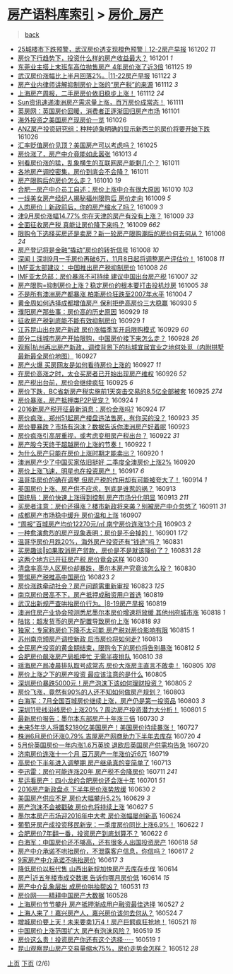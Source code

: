 [房产语料库索引](../../README.md)  > [房价_房产](房价_房产.md)
====
> [back](../README.md)

- [25城楼市下跌预警，武汉房价透支现橙色预警｜12-2房产早报](http://jkwz.applinzi.com/ittc/6906952028906849284.html#25%E5%9F%8E%E6%A5%BC%E5%B8%82%E4%B8%8B%E8%B7%8C%E9%A2%84%E8%AD%A6%EF%BC%8C%E6%AD%A6%E6%B1%89%E6%88%BF%E4%BB%B7%E9%80%8F%E6%94%AF%E7%8E%B0%E6%A9%99%E8%89%B2%E9%A2%84%E8%AD%A6%EF%BD%9C12-2%E6%88%BF%E4%BA%A7%E6%97%A9%E6%8A%A5) 161202 *11* 
- [房价下行趋势下，投资什么样的房产收益最大？](http://jkwz.applinzi.com/ittc/6906555150461584388.html#%E6%88%BF%E4%BB%B7%E4%B8%8B%E8%A1%8C%E8%B6%8B%E5%8A%BF%E4%B8%8B%EF%BC%8C%E6%8A%95%E8%B5%84%E4%BB%80%E4%B9%88%E6%A0%B7%E7%9A%84%E6%88%BF%E4%BA%A7%E6%94%B6%E7%9B%8A%E6%9C%80%E5%A4%A7%EF%BC%9F) 161201 *1* 
- [东莞业主搭上末班车高位抛售房产 4年房价涨了近3倍](http://jkwz.applinzi.com/ittc/6904449275722728452.html#%E4%B8%9C%E8%8E%9E%E4%B8%9A%E4%B8%BB%E6%90%AD%E4%B8%8A%E6%9C%AB%E7%8F%AD%E8%BD%A6%E9%AB%98%E4%BD%8D%E6%8A%9B%E5%94%AE%E6%88%BF%E4%BA%A7+4%E5%B9%B4%E6%88%BF%E4%BB%B7%E6%B6%A8%E4%BA%86%E8%BF%913%E5%80%8D) 161125 *19* 
- [武汉房价涨幅比上半月回落2%。|11-22房产早报](http://jkwz.applinzi.com/ittc/6903238427788444676.html#%E6%AD%A6%E6%B1%89%E6%88%BF%E4%BB%B7%E6%B6%A8%E5%B9%85%E6%AF%94%E4%B8%8A%E5%8D%8A%E6%9C%88%E5%9B%9E%E8%90%BD2%25%E3%80%82%7C11-22%E6%88%BF%E4%BA%A7%E6%97%A9%E6%8A%A5) 161122 *3* 
- [房产业内律师讲解抑制房价上涨的“房产税”的来源](http://jkwz.applinzi.com/ittc/6899697751486366724.html#%E6%88%BF%E4%BA%A7%E4%B8%9A%E5%86%85%E5%BE%8B%E5%B8%88%E8%AE%B2%E8%A7%A3%E6%8A%91%E5%88%B6%E6%88%BF%E4%BB%B7%E4%B8%8A%E6%B6%A8%E7%9A%84%E2%80%9C%E6%88%BF%E4%BA%A7%E7%A8%8E%E2%80%9D%E7%9A%84%E6%9D%A5%E6%BA%90) 161112 *3* 
- [上海房产周报，二手房房价依旧稳步上涨！](http://jkwz.applinzi.com/ittc/6899671252364428293.html#%E4%B8%8A%E6%B5%B7%E6%88%BF%E4%BA%A7%E5%91%A8%E6%8A%A5%EF%BC%8C%E4%BA%8C%E6%89%8B%E6%88%BF%E6%88%BF%E4%BB%B7%E4%BE%9D%E6%97%A7%E7%A8%B3%E6%AD%A5%E4%B8%8A%E6%B6%A8%EF%BC%81) 161112 *24* 
- [Sun资讯速递澳洲房产需求量上涨，百万房价成常态！](http://jkwz.applinzi.com/ittc/6899302095257076741.html#Sun%E8%B5%84%E8%AE%AF%E9%80%9F%E9%80%92%E6%BE%B3%E6%B4%B2%E6%88%BF%E4%BA%A7%E9%9C%80%E6%B1%82%E9%87%8F%E4%B8%8A%E6%B6%A8%EF%BC%8C%E7%99%BE%E4%B8%87%E6%88%BF%E4%BB%B7%E6%88%90%E5%B8%B8%E6%80%81%EF%BC%81) 161111  
- [英房网：英国房价回暖，消费者正逐渐回归房产市场](http://jkwz.applinzi.com/ittc/6895467285669479429.html#%E8%8B%B1%E6%88%BF%E7%BD%91%EF%BC%9A%E8%8B%B1%E5%9B%BD%E6%88%BF%E4%BB%B7%E5%9B%9E%E6%9A%96%EF%BC%8C%E6%B6%88%E8%B4%B9%E8%80%85%E6%AD%A3%E9%80%90%E6%B8%90%E5%9B%9E%E5%BD%92%E6%88%BF%E4%BA%A7%E5%B8%82%E5%9C%BA) 161101  
- [海外投资之美国房产现房价一览](http://jkwz.applinzi.com/ittc/6893318346195338245.html#%E6%B5%B7%E5%A4%96%E6%8A%95%E8%B5%84%E4%B9%8B%E7%BE%8E%E5%9B%BD%E6%88%BF%E4%BA%A7%E7%8E%B0%E6%88%BF%E4%BB%B7%E4%B8%80%E8%A7%88) 161026  
- [ANZ房产投资研究组：种种迹象明确的显示新西兰的房价将要开始下跌](http://jkwz.applinzi.com/ittc/6893276276273447941.html#ANZ%E6%88%BF%E4%BA%A7%E6%8A%95%E8%B5%84%E7%A0%94%E7%A9%B6%E7%BB%84%EF%BC%9A%E7%A7%8D%E7%A7%8D%E8%BF%B9%E8%B1%A1%E6%98%8E%E7%A1%AE%E7%9A%84%E6%98%BE%E7%A4%BA%E6%96%B0%E8%A5%BF%E5%85%B0%E7%9A%84%E6%88%BF%E4%BB%B7%E5%B0%86%E8%A6%81%E5%BC%80%E5%A7%8B%E4%B8%8B%E8%B7%8C) 161026  
- [汇率贬值房价见顶？美国房产可以考虑吗？](http://jkwz.applinzi.com/ittc/6892970395451261956.html#%E6%B1%87%E7%8E%87%E8%B4%AC%E5%80%BC%E6%88%BF%E4%BB%B7%E8%A7%81%E9%A1%B6%EF%BC%9F%E7%BE%8E%E5%9B%BD%E6%88%BF%E4%BA%A7%E5%8F%AF%E4%BB%A5%E8%80%83%E8%99%91%E5%90%97%EF%BC%9F) 161025  
- [房价涨了，房产中介竟能如此嚣张](http://jkwz.applinzi.com/ittc/6888549528705172484.html#%E6%88%BF%E4%BB%B7%E6%B6%A8%E4%BA%86%EF%BC%8C%E6%88%BF%E4%BA%A7%E4%B8%AD%E4%BB%8B%E7%AB%9F%E8%83%BD%E5%A6%82%E6%AD%A4%E5%9A%A3%E5%BC%A0) 161013 *4* 
- [别看房价涨的猛，乱象横生的互联网房产能剩几个？](http://jkwz.applinzi.com/ittc/6887755226269893637.html#%E5%88%AB%E7%9C%8B%E6%88%BF%E4%BB%B7%E6%B6%A8%E7%9A%84%E7%8C%9B%EF%BC%8C%E4%B9%B1%E8%B1%A1%E6%A8%AA%E7%94%9F%E7%9A%84%E4%BA%92%E8%81%94%E7%BD%91%E6%88%BF%E4%BA%A7%E8%83%BD%E5%89%A9%E5%87%A0%E4%B8%AA%EF%BC%9F) 161011  
- [各地房产调控密集，房价到底会不会降？](http://jkwz.applinzi.com/ittc/6887729083361788933.html#%E5%90%84%E5%9C%B0%E6%88%BF%E4%BA%A7%E8%B0%83%E6%8E%A7%E5%AF%86%E9%9B%86%EF%BC%8C%E6%88%BF%E4%BB%B7%E5%88%B0%E5%BA%95%E4%BC%9A%E4%B8%8D%E4%BC%9A%E9%99%8D%EF%BC%9F) 161011  
- [房产限购后的房价怎么走？](http://jkwz.applinzi.com/ittc/6887322892504663044.html#%E6%88%BF%E4%BA%A7%E9%99%90%E8%B4%AD%E5%90%8E%E7%9A%84%E6%88%BF%E4%BB%B7%E6%80%8E%E4%B9%88%E8%B5%B0%EF%BC%9F) 161010 *19* 
- [合肥一房产中介员工自述：房价上涨中介有很大原因](http://jkwz.applinzi.com/ittc/6887306358973531141.html#%E5%90%88%E8%82%A5%E4%B8%80%E6%88%BF%E4%BA%A7%E4%B8%AD%E4%BB%8B%E5%91%98%E5%B7%A5%E8%87%AA%E8%BF%B0%EF%BC%9A%E6%88%BF%E4%BB%B7%E4%B8%8A%E6%B6%A8%E4%B8%AD%E4%BB%8B%E6%9C%89%E5%BE%88%E5%A4%A7%E5%8E%9F%E5%9B%A0) 161010 *103* 
- [一线美女房产经纪人揭秘福州限购后 房价走向](http://jkwz.applinzi.com/ittc/6887074574469956612.html#%E4%B8%80%E7%BA%BF%E7%BE%8E%E5%A5%B3%E6%88%BF%E4%BA%A7%E7%BB%8F%E7%BA%AA%E4%BA%BA%E6%8F%AD%E7%A7%98%E7%A6%8F%E5%B7%9E%E9%99%90%E8%B4%AD%E5%90%8E+%E6%88%BF%E4%BB%B7%E8%B5%B0%E5%90%91) 161009 *5* 
- [人肉房价｜新政前后，你的房产缩水了吗？](http://jkwz.applinzi.com/ittc/6887028683939775492.html#%E4%BA%BA%E8%82%89%E6%88%BF%E4%BB%B7%EF%BD%9C%E6%96%B0%E6%94%BF%E5%89%8D%E5%90%8E%EF%BC%8C%E4%BD%A0%E7%9A%84%E6%88%BF%E4%BA%A7%E7%BC%A9%E6%B0%B4%E4%BA%86%E5%90%97%EF%BC%9F) 161009 *3* 
- [津9月房价涨幅14.77% 你在天津的房产有没有上涨？](http://jkwz.applinzi.com/ittc/6887009048095884292.html#%E6%B4%A59%E6%9C%88%E6%88%BF%E4%BB%B7%E6%B6%A8%E5%B9%8514.77%25+%E4%BD%A0%E5%9C%A8%E5%A4%A9%E6%B4%A5%E7%9A%84%E6%88%BF%E4%BA%A7%E6%9C%89%E6%B2%A1%E6%9C%89%E4%B8%8A%E6%B6%A8%EF%BC%9F) 161009 *33* 
- [全面征收房产税 真能让房价降下来吗？](http://jkwz.applinzi.com/ittc/6886951794705433604.html#%E5%85%A8%E9%9D%A2%E5%BE%81%E6%94%B6%E6%88%BF%E4%BA%A7%E7%A8%8E+%E7%9C%9F%E8%83%BD%E8%AE%A9%E6%88%BF%E4%BB%B7%E9%99%8D%E4%B8%8B%E6%9D%A5%E5%90%97%EF%BC%9F) 161009 *662* 
- [限购令下选择买房还是卖房？新一轮房产限购潮后的房价何去何从？](http://jkwz.applinzi.com/ittc/6886632660687913988.html#%E9%99%90%E8%B4%AD%E4%BB%A4%E4%B8%8B%E9%80%89%E6%8B%A9%E4%B9%B0%E6%88%BF%E8%BF%98%E6%98%AF%E5%8D%96%E6%88%BF%EF%BC%9F%E6%96%B0%E4%B8%80%E8%BD%AE%E6%88%BF%E4%BA%A7%E9%99%90%E8%B4%AD%E6%BD%AE%E5%90%8E%E7%9A%84%E6%88%BF%E4%BB%B7%E4%BD%95%E5%8E%BB%E4%BD%95%E4%BB%8E%EF%BC%9F) 161008 *24* 
- [房产登记将是金融“撬动”房价的转折信号](http://jkwz.applinzi.com/ittc/6886614934548382725.html#%E6%88%BF%E4%BA%A7%E7%99%BB%E8%AE%B0%E5%B0%86%E6%98%AF%E9%87%91%E8%9E%8D%E2%80%9C%E6%92%AC%E5%8A%A8%E2%80%9D%E6%88%BF%E4%BB%B7%E7%9A%84%E8%BD%AC%E6%8A%98%E4%BF%A1%E5%8F%B7) 161008 *10* 
- [深闻丨深圳9月一手房价再破6万，11月8日起将调整房产评估价！](http://jkwz.applinzi.com/ittc/6886592095518721028.html#%E6%B7%B1%E9%97%BB%E4%B8%A8%E6%B7%B1%E5%9C%B39%E6%9C%88%E4%B8%80%E6%89%8B%E6%88%BF%E4%BB%B7%E5%86%8D%E7%A0%B46%E4%B8%87%EF%BC%8C11%E6%9C%888%E6%97%A5%E8%B5%B7%E5%B0%86%E8%B0%83%E6%95%B4%E6%88%BF%E4%BA%A7%E8%AF%84%E4%BC%B0%E4%BB%B7%EF%BC%81) 161008 *11* 
- [IMF亚太部建议： 中国推出房产税抑制房价](http://jkwz.applinzi.com/ittc/6886560344482251780.html#IMF%E4%BA%9A%E5%A4%AA%E9%83%A8%E5%BB%BA%E8%AE%AE%EF%BC%9A+%E4%B8%AD%E5%9B%BD%E6%8E%A8%E5%87%BA%E6%88%BF%E4%BA%A7%E7%A8%8E%E6%8A%91%E5%88%B6%E6%88%BF%E4%BB%B7) 161008 *26* 
- [IMF亚太总部：房价暴涨不可持续 建议中国出台房产税](http://jkwz.applinzi.com/ittc/6886184167494124549.html#IMF%E4%BA%9A%E5%A4%AA%E6%80%BB%E9%83%A8%EF%BC%9A%E6%88%BF%E4%BB%B7%E6%9A%B4%E6%B6%A8%E4%B8%8D%E5%8F%AF%E6%8C%81%E7%BB%AD+%E5%BB%BA%E8%AE%AE%E4%B8%AD%E5%9B%BD%E5%87%BA%E5%8F%B0%E6%88%BF%E4%BA%A7%E7%A8%8E) 161007 *32* 
- [房产限购=抑制房价上涨？稳定房价的根本要打击投机炒房](http://jkwz.applinzi.com/ittc/6885480806264341509.html#%E6%88%BF%E4%BA%A7%E9%99%90%E8%B4%AD%3D%E6%8A%91%E5%88%B6%E6%88%BF%E4%BB%B7%E4%B8%8A%E6%B6%A8%EF%BC%9F%E7%A8%B3%E5%AE%9A%E6%88%BF%E4%BB%B7%E7%9A%84%E6%A0%B9%E6%9C%AC%E8%A6%81%E6%89%93%E5%87%BB%E6%8A%95%E6%9C%BA%E7%82%92%E6%88%BF) 161005 *38* 
- [不是所有澳洲房产都暴涨 柏斯房价狂跌至2007年水平](http://jkwz.applinzi.com/ittc/6885136852046054405.html#%E4%B8%8D%E6%98%AF%E6%89%80%E6%9C%89%E6%BE%B3%E6%B4%B2%E6%88%BF%E4%BA%A7%E9%83%BD%E6%9A%B4%E6%B6%A8+%E6%9F%8F%E6%96%AF%E6%88%BF%E4%BB%B7%E7%8B%82%E8%B7%8C%E8%87%B32007%E5%B9%B4%E6%B0%B4%E5%B9%B3) 161004 *7* 
- [黄金周如何选择成都增值房产 保利拒绝高房价三大稳赢](http://jkwz.applinzi.com/ittc/6883649035063264261.html#%E9%BB%84%E9%87%91%E5%91%A8%E5%A6%82%E4%BD%95%E9%80%89%E6%8B%A9%E6%88%90%E9%83%BD%E5%A2%9E%E5%80%BC%E6%88%BF%E4%BA%A7+%E4%BF%9D%E5%88%A9%E6%8B%92%E7%BB%9D%E9%AB%98%E6%88%BF%E4%BB%B7%E4%B8%89%E5%A4%A7%E7%A8%B3%E8%B5%A2) 160930 *5* 
- [濮阳房产那些事：房价高的历史原因](http://jkwz.applinzi.com/ittc/6883383109562663941.html#%E6%BF%AE%E9%98%B3%E6%88%BF%E4%BA%A7%E9%82%A3%E4%BA%9B%E4%BA%8B%EF%BC%9A%E6%88%BF%E4%BB%B7%E9%AB%98%E7%9A%84%E5%8E%86%E5%8F%B2%E5%8E%9F%E5%9B%A0) 160929 *18* 
- [征收房产税到底能不能有效抑制房价](http://jkwz.applinzi.com/ittc/6883372333670073348.html#%E5%BE%81%E6%94%B6%E6%88%BF%E4%BA%A7%E7%A8%8E%E5%88%B0%E5%BA%95%E8%83%BD%E4%B8%8D%E8%83%BD%E6%9C%89%E6%95%88%E6%8A%91%E5%88%B6%E6%88%BF%E4%BB%B7) 160929 *1* 
- [江苏昆山出台房产新政 房价涨幅季军开启限购模式](http://jkwz.applinzi.com/ittc/6883061027003974660.html#%E6%B1%9F%E8%8B%8F%E6%98%86%E5%B1%B1%E5%87%BA%E5%8F%B0%E6%88%BF%E4%BA%A7%E6%96%B0%E6%94%BF+%E6%88%BF%E4%BB%B7%E6%B6%A8%E5%B9%85%E5%AD%A3%E5%86%9B%E5%BC%80%E5%90%AF%E9%99%90%E8%B4%AD%E6%A8%A1%E5%BC%8F) 160929 *60* 
- [部分二线城市房产开始限购，中国房价接下来怎么走？](http://jkwz.applinzi.com/ittc/6882916447675745284.html#%E9%83%A8%E5%88%86%E4%BA%8C%E7%BA%BF%E5%9F%8E%E5%B8%82%E6%88%BF%E4%BA%A7%E5%BC%80%E5%A7%8B%E9%99%90%E8%B4%AD%EF%BC%8C%E4%B8%AD%E5%9B%BD%E6%88%BF%E4%BB%B7%E6%8E%A5%E4%B8%8B%E6%9D%A5%E6%80%8E%E4%B9%88%E8%B5%B0%EF%BC%9F) 160928 *26* 
- [观察|杭州再出房产新政，调控背景下的杭城宜居宜业之地何处觅（内附拱墅最新最全房价地图）](http://jkwz.applinzi.com/ittc/6882638021278565380.html#%E8%A7%82%E5%AF%9F%7C%E6%9D%AD%E5%B7%9E%E5%86%8D%E5%87%BA%E6%88%BF%E4%BA%A7%E6%96%B0%E6%94%BF%EF%BC%8C%E8%B0%83%E6%8E%A7%E8%83%8C%E6%99%AF%E4%B8%8B%E7%9A%84%E6%9D%AD%E5%9F%8E%E5%AE%9C%E5%B1%85%E5%AE%9C%E4%B8%9A%E4%B9%8B%E5%9C%B0%E4%BD%95%E5%A4%84%E8%A7%85%EF%BC%88%E5%86%85%E9%99%84%E6%8B%B1%E5%A2%85%E6%9C%80%E6%96%B0%E6%9C%80%E5%85%A8%E6%88%BF%E4%BB%B7%E5%9C%B0%E5%9B%BE%EF%BC%89) 160927  
- [房产火爆 买房网友是如何看待房价上涨的](http://jkwz.applinzi.com/ittc/6882558477284672516.html#%E6%88%BF%E4%BA%A7%E7%81%AB%E7%88%86+%E4%B9%B0%E6%88%BF%E7%BD%91%E5%8F%8B%E6%98%AF%E5%A6%82%E4%BD%95%E7%9C%8B%E5%BE%85%E6%88%BF%E4%BB%B7%E4%B8%8A%E6%B6%A8%E7%9A%84) 160927 *11* 
- [在房价高涨之时，太仓买房者已开始出现房产维权](http://jkwz.applinzi.com/ittc/6882294461136110597.html#%E5%9C%A8%E6%88%BF%E4%BB%B7%E9%AB%98%E6%B6%A8%E4%B9%8B%E6%97%B6%EF%BC%8C%E5%A4%AA%E4%BB%93%E4%B9%B0%E6%88%BF%E8%80%85%E5%B7%B2%E5%BC%80%E5%A7%8B%E5%87%BA%E7%8E%B0%E6%88%BF%E4%BA%A7%E7%BB%B4%E6%9D%83) 160926 *52* 
- [房产税出台前，房价会继续疯狂](http://jkwz.applinzi.com/ittc/6881832016382788613.html#%E6%88%BF%E4%BA%A7%E7%A8%8E%E5%87%BA%E5%8F%B0%E5%89%8D%EF%BC%8C%E6%88%BF%E4%BB%B7%E4%BC%9A%E7%BB%A7%E7%BB%AD%E7%96%AF%E7%8B%82) 160925 *6* 
- [房价下跌，BC省新房产税实施前1天突击交易的8.5亿全部被套](http://jkwz.applinzi.com/ittc/6881781628988294149.html#%E6%88%BF%E4%BB%B7%E4%B8%8B%E8%B7%8C%EF%BC%8CBC%E7%9C%81%E6%96%B0%E6%88%BF%E4%BA%A7%E7%A8%8E%E5%AE%9E%E6%96%BD%E5%89%8D1%E5%A4%A9%E7%AA%81%E5%87%BB%E4%BA%A4%E6%98%93%E7%9A%848.5%E4%BA%BF%E5%85%A8%E9%83%A8%E8%A2%AB%E5%A5%97) 160925 *274* 
- [房价暴涨，房产抵押类P2P受宠？](http://jkwz.applinzi.com/ittc/6881374491707442181.html#%E6%88%BF%E4%BB%B7%E6%9A%B4%E6%B6%A8%EF%BC%8C%E6%88%BF%E4%BA%A7%E6%8A%B5%E6%8A%BC%E7%B1%BBP2P%E5%8F%97%E5%AE%A0%EF%BC%9F) 160924 *1* 
- [2016新房产税开征最新消息：房价会涨吗?](http://jkwz.applinzi.com/ittc/6881210078367056901.html#2016%E6%96%B0%E6%88%BF%E4%BA%A7%E7%A8%8E%E5%BC%80%E5%BE%81%E6%9C%80%E6%96%B0%E6%B6%88%E6%81%AF%EF%BC%9A%E6%88%BF%E4%BB%B7%E4%BC%9A%E6%B6%A8%E5%90%97%3F) 160924 *17* 
- [房价疯涨，郑州51起房产楼盘违法售房，有你买的没？](http://jkwz.applinzi.com/ittc/6881084365337003012.html#%E6%88%BF%E4%BB%B7%E7%96%AF%E6%B6%A8%EF%BC%8C%E9%83%91%E5%B7%9E51%E8%B5%B7%E6%88%BF%E4%BA%A7%E6%A5%BC%E7%9B%98%E8%BF%9D%E6%B3%95%E5%94%AE%E6%88%BF%EF%BC%8C%E6%9C%89%E4%BD%A0%E4%B9%B0%E7%9A%84%E6%B2%A1%EF%BC%9F) 160923 *35* 
- [房价要暴跌？市场有泡沫？数据告诉你澳洲房产好着呢](http://jkwz.applinzi.com/ittc/6881021692368913413.html#%E6%88%BF%E4%BB%B7%E8%A6%81%E6%9A%B4%E8%B7%8C%EF%BC%9F%E5%B8%82%E5%9C%BA%E6%9C%89%E6%B3%A1%E6%B2%AB%EF%BC%9F%E6%95%B0%E6%8D%AE%E5%91%8A%E8%AF%89%E4%BD%A0%E6%BE%B3%E6%B4%B2%E6%88%BF%E4%BA%A7%E5%A5%BD%E7%9D%80%E5%91%A2) 160923  
- [房价疯涨引高层重视，或考虑变相房产税出台？](http://jkwz.applinzi.com/ittc/6880732747819123717.html#%E6%88%BF%E4%BB%B7%E7%96%AF%E6%B6%A8%E5%BC%95%E9%AB%98%E5%B1%82%E9%87%8D%E8%A7%86%EF%BC%8C%E6%88%96%E8%80%83%E8%99%91%E5%8F%98%E7%9B%B8%E6%88%BF%E4%BA%A7%E7%A8%8E%E5%87%BA%E5%8F%B0%EF%BC%9F) 160922 *31* 
- [房产股今天终于超越房价上涨的节奏！](http://jkwz.applinzi.com/ittc/6880704696423023621.html#%E6%88%BF%E4%BA%A7%E8%82%A1%E4%BB%8A%E5%A4%A9%E7%BB%88%E4%BA%8E%E8%B6%85%E8%B6%8A%E6%88%BF%E4%BB%B7%E4%B8%8A%E6%B6%A8%E7%9A%84%E8%8A%82%E5%A5%8F%EF%BC%81) 160922 *1* 
- [为什么房产只能在房价上涨时期才能卖出？](http://jkwz.applinzi.com/ittc/6879964645787436037.html#%E4%B8%BA%E4%BB%80%E4%B9%88%E6%88%BF%E4%BA%A7%E5%8F%AA%E8%83%BD%E5%9C%A8%E6%88%BF%E4%BB%B7%E4%B8%8A%E6%B6%A8%E6%97%B6%E6%9C%9F%E6%89%8D%E8%83%BD%E5%8D%96%E5%87%BA%EF%BC%9F) 160920 *1* 
- [澳洲房产少了中国买家依旧挺好 二季度全澳房价上涨2%](http://jkwz.applinzi.com/ittc/6879968256055575557.html#%E6%BE%B3%E6%B4%B2%E6%88%BF%E4%BA%A7%E5%B0%91%E4%BA%86%E4%B8%AD%E5%9B%BD%E4%B9%B0%E5%AE%B6%E4%BE%9D%E6%97%A7%E6%8C%BA%E5%A5%BD+%E4%BA%8C%E5%AD%A3%E5%BA%A6%E5%85%A8%E6%BE%B3%E6%88%BF%E4%BB%B7%E4%B8%8A%E6%B6%A82%25) 160920  
- [房价上涨飞速，明星也在投资房产！](http://jkwz.applinzi.com/ittc/6878855352963040260.html#%E6%88%BF%E4%BB%B7%E4%B8%8A%E6%B6%A8%E9%A3%9E%E9%80%9F%EF%BC%8C%E6%98%8E%E6%98%9F%E4%B9%9F%E5%9C%A8%E6%8A%95%E8%B5%84%E6%88%BF%E4%BA%A7%EF%BC%81) 160917 *6* 
- [温哥华房价的确在调整 但房产税的作用却有可能被夸大了！](http://jkwz.applinzi.com/ittc/6877771209873294340.html#%E6%B8%A9%E5%93%A5%E5%8D%8E%E6%88%BF%E4%BB%B7%E7%9A%84%E7%A1%AE%E5%9C%A8%E8%B0%83%E6%95%B4+%E4%BD%86%E6%88%BF%E4%BA%A7%E7%A8%8E%E7%9A%84%E4%BD%9C%E7%94%A8%E5%8D%B4%E6%9C%89%E5%8F%AF%E8%83%BD%E8%A2%AB%E5%A4%B8%E5%A4%A7%E4%BA%86%EF%BC%81) 160914 *1* 
- [英国房价上涨、房产供不应求，到底是谁惹的祸？](http://jkwz.applinzi.com/ittc/6877366543033304068.html#%E8%8B%B1%E5%9B%BD%E6%88%BF%E4%BB%B7%E4%B8%8A%E6%B6%A8%E3%80%81%E6%88%BF%E4%BA%A7%E4%BE%9B%E4%B8%8D%E5%BA%94%E6%B1%82%EF%BC%8C%E5%88%B0%E5%BA%95%E6%98%AF%E8%B0%81%E6%83%B9%E7%9A%84%E7%A5%B8%EF%BC%9F) 160913  
- [国统局：房价快速上涨得到控制 房产市场分化明显](http://jkwz.applinzi.com/ittc/6877312532271858692.html#%E5%9B%BD%E7%BB%9F%E5%B1%80%EF%BC%9A%E6%88%BF%E4%BB%B7%E5%BF%AB%E9%80%9F%E4%B8%8A%E6%B6%A8%E5%BE%97%E5%88%B0%E6%8E%A7%E5%88%B6+%E6%88%BF%E4%BA%A7%E5%B8%82%E5%9C%BA%E5%88%86%E5%8C%96%E6%98%8E%E6%98%BE) 160913 *211* 
- [买房者注意：房价还得涨？楼市新政将来袭？别被房产中介忽悠了](http://jkwz.applinzi.com/ittc/6876617393350116356.html#%E4%B9%B0%E6%88%BF%E8%80%85%E6%B3%A8%E6%84%8F%EF%BC%9A%E6%88%BF%E4%BB%B7%E8%BF%98%E5%BE%97%E6%B6%A8%EF%BC%9F%E6%A5%BC%E5%B8%82%E6%96%B0%E6%94%BF%E5%B0%86%E6%9D%A5%E8%A2%AD%EF%BC%9F%E5%88%AB%E8%A2%AB%E6%88%BF%E4%BA%A7%E4%B8%AD%E4%BB%8B%E5%BF%BD%E6%82%A0%E4%BA%86) 160911 *31* 
- [成都房产市场稳中缓升  房价温和上涨](http://jkwz.applinzi.com/ittc/6875171073024328709.html#%E6%88%90%E9%83%BD%E6%88%BF%E4%BA%A7%E5%B8%82%E5%9C%BA%E7%A8%B3%E4%B8%AD%E7%BC%93%E5%8D%87++%E6%88%BF%E4%BB%B7%E6%B8%A9%E5%92%8C%E4%B8%8A%E6%B6%A8) 160907  
- [“周报”百城房产均价12270元/㎡  南宁房价连涨13个月](http://jkwz.applinzi.com/ittc/6873590044027257860.html#%E2%80%9C%E5%91%A8%E6%8A%A5%E2%80%9D%E7%99%BE%E5%9F%8E%E6%88%BF%E4%BA%A7%E5%9D%87%E4%BB%B712270%E5%85%83%2F%E3%8E%A1++%E5%8D%97%E5%AE%81%E6%88%BF%E4%BB%B7%E8%BF%9E%E6%B6%A813%E4%B8%AA%E6%9C%88) 160903 *2* 
- [一种愈演愈烈的房产现象表明：房价是不会掉的！](http://jkwz.applinzi.com/ittc/6872854338854192132.html#%E4%B8%80%E7%A7%8D%E6%84%88%E6%BC%94%E6%84%88%E7%83%88%E7%9A%84%E6%88%BF%E4%BA%A7%E7%8E%B0%E8%B1%A1%E8%A1%A8%E6%98%8E%EF%BC%9A%E6%88%BF%E4%BB%B7%E6%98%AF%E4%B8%8D%E4%BC%9A%E6%8E%89%E7%9A%84%EF%BC%81) 160901 *172* 
- [温哥华房价月跌20%，海外房产投资还有“钱途”吗？](http://jkwz.applinzi.com/ittc/6872528859320288261.html#%E6%B8%A9%E5%93%A5%E5%8D%8E%E6%88%BF%E4%BB%B7%E6%9C%88%E8%B7%8C20%25%EF%BC%8C%E6%B5%B7%E5%A4%96%E6%88%BF%E4%BA%A7%E6%8A%95%E8%B5%84%E8%BF%98%E6%9C%89%E2%80%9C%E9%92%B1%E9%80%94%E2%80%9D%E5%90%97%EF%BC%9F) 160831  
- [买房趣谈‖如果取消房产贷款，房价是不是就该降价了？](http://jkwz.applinzi.com/ittc/6872178172434580484.html#%E4%B9%B0%E6%88%BF%E8%B6%A3%E8%B0%88%E2%80%96%E5%A6%82%E6%9E%9C%E5%8F%96%E6%B6%88%E6%88%BF%E4%BA%A7%E8%B4%B7%E6%AC%BE%EF%BC%8C%E6%88%BF%E4%BB%B7%E6%98%AF%E4%B8%8D%E6%98%AF%E5%B0%B1%E8%AF%A5%E9%99%8D%E4%BB%B7%E4%BA%86%EF%BC%9F) 160831 *28* 
- [这两个地方已开征房产税 房价竟会这样](http://jkwz.applinzi.com/ittc/6872158627665806341.html#%E8%BF%99%E4%B8%A4%E4%B8%AA%E5%9C%B0%E6%96%B9%E5%B7%B2%E5%BC%80%E5%BE%81%E6%88%BF%E4%BA%A7%E7%A8%8E+%E6%88%BF%E4%BB%B7%E7%AB%9F%E4%BC%9A%E8%BF%99%E6%A0%B7) 160830  
- [清盘率高华人区房价却暴跌，墨尔本房产究竟该怎么投？](http://jkwz.applinzi.com/ittc/6872158531796599813.html#%E6%B8%85%E7%9B%98%E7%8E%87%E9%AB%98%E5%8D%8E%E4%BA%BA%E5%8C%BA%E6%88%BF%E4%BB%B7%E5%8D%B4%E6%9A%B4%E8%B7%8C%EF%BC%8C%E5%A2%A8%E5%B0%94%E6%9C%AC%E6%88%BF%E4%BA%A7%E7%A9%B6%E7%AB%9F%E8%AF%A5%E6%80%8E%E4%B9%88%E6%8A%95%EF%BC%9F) 160830  
- [警惕房产税推高中国房价](http://jkwz.applinzi.com/ittc/6869477439029380101.html#%E8%AD%A6%E6%83%95%E6%88%BF%E4%BA%A7%E7%A8%8E%E6%8E%A8%E9%AB%98%E4%B8%AD%E5%9B%BD%E6%88%BF%E4%BB%B7) 160823 *2* 
- [房价涨跌牵动社会？房产问题需重新审视](http://jkwz.applinzi.com/ittc/6869210808998953988.html#%E6%88%BF%E4%BB%B7%E6%B6%A8%E8%B7%8C%E7%89%B5%E5%8A%A8%E7%A4%BE%E4%BC%9A%EF%BC%9F%E6%88%BF%E4%BA%A7%E9%97%AE%E9%A2%98%E9%9C%80%E9%87%8D%E6%96%B0%E5%AE%A1%E8%A7%86) 160823 *125* 
- [南京房价居高不下，房产抵押成融资用户首选](http://jkwz.applinzi.com/ittc/6868095343576744965.html#%E5%8D%97%E4%BA%AC%E6%88%BF%E4%BB%B7%E5%B1%85%E9%AB%98%E4%B8%8D%E4%B8%8B%EF%BC%8C%E6%88%BF%E4%BA%A7%E6%8A%B5%E6%8A%BC%E6%88%90%E8%9E%8D%E8%B5%84%E7%94%A8%E6%88%B7%E9%A6%96%E9%80%89) 160819  
- [武汉出新规严查哄抬房价行为。|8-19房产早报](http://jkwz.applinzi.com/ittc/6867984804620010501.html#%E6%AD%A6%E6%B1%89%E5%87%BA%E6%96%B0%E8%A7%84%E4%B8%A5%E6%9F%A5%E5%93%84%E6%8A%AC%E6%88%BF%E4%BB%B7%E8%A1%8C%E4%B8%BA%E3%80%82%7C8-19%E6%88%BF%E4%BA%A7%E6%97%A9%E6%8A%A5) 160819  
- [澳洲住房产业协会预测悉尼墨尔本房价增速将放缓 其他州府城市涨](http://jkwz.applinzi.com/ittc/6867798133601469445.html#%E6%BE%B3%E6%B4%B2%E4%BD%8F%E6%88%BF%E4%BA%A7%E4%B8%9A%E5%8D%8F%E4%BC%9A%E9%A2%84%E6%B5%8B%E6%82%89%E5%B0%BC%E5%A2%A8%E5%B0%94%E6%9C%AC%E6%88%BF%E4%BB%B7%E5%A2%9E%E9%80%9F%E5%B0%86%E6%94%BE%E7%BC%93+%E5%85%B6%E4%BB%96%E5%B7%9E%E5%BA%9C%E5%9F%8E%E5%B8%82%E6%B6%A8) 160818 *1* 
- [陆铭：超发货币的房产配置导致房价上涨](http://jkwz.applinzi.com/ittc/6867700040751121413.html#%E9%99%86%E9%93%AD%EF%BC%9A%E8%B6%85%E5%8F%91%E8%B4%A7%E5%B8%81%E7%9A%84%E6%88%BF%E4%BA%A7%E9%85%8D%E7%BD%AE%E5%AF%BC%E8%87%B4%E6%88%BF%E4%BB%B7%E4%B8%8A%E6%B6%A8) 160818 *93* 
- [独家：专家称房价下降不太可能 房产税对房价影响有限](http://jkwz.applinzi.com/ittc/6866615242011968516.html#%E7%8B%AC%E5%AE%B6%EF%BC%9A%E4%B8%93%E5%AE%B6%E7%A7%B0%E6%88%BF%E4%BB%B7%E4%B8%8B%E9%99%8D%E4%B8%8D%E5%A4%AA%E5%8F%AF%E8%83%BD+%E6%88%BF%E4%BA%A7%E7%A8%8E%E5%AF%B9%E6%88%BF%E4%BB%B7%E5%BD%B1%E5%93%8D%E6%9C%89%E9%99%90) 160815 *1* 
- [苏州南京颁房产调控新政 后市房价将如何走?](http://jkwz.applinzi.com/ittc/6865419540212745221.html#%E8%8B%8F%E5%B7%9E%E5%8D%97%E4%BA%AC%E9%A2%81%E6%88%BF%E4%BA%A7%E8%B0%83%E6%8E%A7%E6%96%B0%E6%94%BF+%E5%90%8E%E5%B8%82%E6%88%BF%E4%BB%B7%E5%B0%86%E5%A6%82%E4%BD%95%E8%B5%B0%3F) 160813  
- [全民房产投资的黄金期结束，限购令下的房价将告别暴涨](http://jkwz.applinzi.com/ittc/6865592973802341380.html#%E5%85%A8%E6%B0%91%E6%88%BF%E4%BA%A7%E6%8A%95%E8%B5%84%E7%9A%84%E9%BB%84%E9%87%91%E6%9C%9F%E7%BB%93%E6%9D%9F%EF%BC%8C%E9%99%90%E8%B4%AD%E4%BB%A4%E4%B8%8B%E7%9A%84%E6%88%BF%E4%BB%B7%E5%B0%86%E5%91%8A%E5%88%AB%E6%9A%B4%E6%B6%A8) 160812 *5* 
- [合肥房价飙涨房产局抵押忙 无需半夜排队](http://jkwz.applinzi.com/ittc/6864865613687817220.html#%E5%90%88%E8%82%A5%E6%88%BF%E4%BB%B7%E9%A3%99%E6%B6%A8%E6%88%BF%E4%BA%A7%E5%B1%80%E6%8A%B5%E6%8A%BC%E5%BF%99+%E6%97%A0%E9%9C%80%E5%8D%8A%E5%A4%9C%E6%8E%92%E9%98%9F) 160810 *38* 
- [瑶海房产局凌晨排队取号成常态 房价大涨房主直言不敢卖！](http://jkwz.applinzi.com/ittc/6862937111354934277.html#%E7%91%B6%E6%B5%B7%E6%88%BF%E4%BA%A7%E5%B1%80%E5%87%8C%E6%99%A8%E6%8E%92%E9%98%9F%E5%8F%96%E5%8F%B7%E6%88%90%E5%B8%B8%E6%80%81+%E6%88%BF%E4%BB%B7%E5%A4%A7%E6%B6%A8%E6%88%BF%E4%B8%BB%E7%9B%B4%E8%A8%80%E4%B8%8D%E6%95%A2%E5%8D%96%EF%BC%81) 160805 *108* 
- [房价上涨之下的房产投资 最应该注意的是什么](http://jkwz.applinzi.com/ittc/6862919221905982468.html#%E6%88%BF%E4%BB%B7%E4%B8%8A%E6%B6%A8%E4%B9%8B%E4%B8%8B%E7%9A%84%E6%88%BF%E4%BA%A7%E6%8A%95%E8%B5%84+%E6%9C%80%E5%BA%94%E8%AF%A5%E6%B3%A8%E6%84%8F%E7%9A%84%E6%98%AF%E4%BB%80%E4%B9%88) 160805  
- [深圳房价暴跌5000元！房产泡沫下该如何理财投资？](http://jkwz.applinzi.com/ittc/6862863074914206725.html#%E6%B7%B1%E5%9C%B3%E6%88%BF%E4%BB%B7%E6%9A%B4%E8%B7%8C5000%E5%85%83%EF%BC%81%E6%88%BF%E4%BA%A7%E6%B3%A1%E6%B2%AB%E4%B8%8B%E8%AF%A5%E5%A6%82%E4%BD%95%E7%90%86%E8%B4%A2%E6%8A%95%E8%B5%84%EF%BC%9F) 160805 *2* 
- [房价飞涨，竟然有90%的人还不知如何做房产规划？](http://jkwz.applinzi.com/ittc/6862281097727181829.html#%E6%88%BF%E4%BB%B7%E9%A3%9E%E6%B6%A8%EF%BC%8C%E7%AB%9F%E7%84%B6%E6%9C%8990%25%E7%9A%84%E4%BA%BA%E8%BF%98%E4%B8%8D%E7%9F%A5%E5%A6%82%E4%BD%95%E5%81%9A%E6%88%BF%E4%BA%A7%E8%A7%84%E5%88%92%EF%BC%9F) 160803  
- [白海军：7月全国百城房价继续上涨，房产仍是第一投资品](http://jkwz.applinzi.com/ittc/6861852906478896133.html#%E7%99%BD%E6%B5%B7%E5%86%9B%EF%BC%9A7%E6%9C%88%E5%85%A8%E5%9B%BD%E7%99%BE%E5%9F%8E%E6%88%BF%E4%BB%B7%E7%BB%A7%E7%BB%AD%E4%B8%8A%E6%B6%A8%EF%BC%8C%E6%88%BF%E4%BA%A7%E4%BB%8D%E6%98%AF%E7%AC%AC%E4%B8%80%E6%8A%95%E8%B5%84%E5%93%81) 160803 *3* 
- [深圳11号线沿线房价上涨20%？周边房产投资潜力大分析！](http://jkwz.applinzi.com/ittc/6861443923783975941.html#%E6%B7%B1%E5%9C%B311%E5%8F%B7%E7%BA%BF%E6%B2%BF%E7%BA%BF%E6%88%BF%E4%BB%B7%E4%B8%8A%E6%B6%A820%25%EF%BC%9F%E5%91%A8%E8%BE%B9%E6%88%BF%E4%BA%A7%E6%8A%95%E8%B5%84%E6%BD%9C%E5%8A%9B%E5%A4%A7%E5%88%86%E6%9E%90%EF%BC%81) 160801 *5* 
- [最新房价报告：墨尔本东部房产十年涨三倍](http://jkwz.applinzi.com/ittc/6860611992280368132.html#%E6%9C%80%E6%96%B0%E6%88%BF%E4%BB%B7%E6%8A%A5%E5%91%8A%EF%BC%9A%E5%A2%A8%E5%B0%94%E6%9C%AC%E4%B8%9C%E9%83%A8%E6%88%BF%E4%BA%A7%E5%8D%81%E5%B9%B4%E6%B6%A8%E4%B8%89%E5%80%8D) 160730 *3* 
- [未来5年华人将置$2180亿美国房产！美国房价持续暴涨！](http://jkwz.applinzi.com/ittc/6859474257284957188.html#%E6%9C%AA%E6%9D%A55%E5%B9%B4%E5%8D%8E%E4%BA%BA%E5%B0%86%E7%BD%AE%242180%E4%BA%BF%E7%BE%8E%E5%9B%BD%E6%88%BF%E4%BA%A7%EF%BC%81%E7%BE%8E%E5%9B%BD%E6%88%BF%E4%BB%B7%E6%8C%81%E7%BB%AD%E6%9A%B4%E6%B6%A8%EF%BC%81) 160727  
- [株洲6月房价环涨0.79% 吉屋房产网商助力下半年去库存](http://jkwz.applinzi.com/ittc/6856959829989655556.html#%E6%A0%AA%E6%B4%B26%E6%9C%88%E6%88%BF%E4%BB%B7%E7%8E%AF%E6%B6%A80.79%25+%E5%90%89%E5%B1%8B%E6%88%BF%E4%BA%A7%E7%BD%91%E5%95%86%E5%8A%A9%E5%8A%9B%E4%B8%8B%E5%8D%8A%E5%B9%B4%E5%8E%BB%E5%BA%93%E5%AD%98) 160720 *4* 
- [5月份英国房价一年内涨1.6万英镑 退欧后英国房产供需均告急](http://jkwz.applinzi.com/ittc/6856829939206325253.html#5%E6%9C%88%E4%BB%BD%E8%8B%B1%E5%9B%BD%E6%88%BF%E4%BB%B7%E4%B8%80%E5%B9%B4%E5%86%85%E6%B6%A81.6%E4%B8%87%E8%8B%B1%E9%95%91+%E9%80%80%E6%AC%A7%E5%90%8E%E8%8B%B1%E5%9B%BD%E6%88%BF%E4%BA%A7%E4%BE%9B%E9%9C%80%E5%9D%87%E5%91%8A%E6%80%A5) 160720  
- [济南房价连涨十一个月 百万房产一年涨价近6万](http://jkwz.applinzi.com/ittc/6856486946947466244.html#%E6%B5%8E%E5%8D%97%E6%88%BF%E4%BB%B7%E8%BF%9E%E6%B6%A8%E5%8D%81%E4%B8%80%E4%B8%AA%E6%9C%88+%E7%99%BE%E4%B8%87%E6%88%BF%E4%BA%A7%E4%B8%80%E5%B9%B4%E6%B6%A8%E4%BB%B7%E8%BF%916%E4%B8%87) 160719  
- [高房价下半年进入调整期 房产继承真的变简单了](http://jkwz.applinzi.com/ittc/6854414747398833156.html#%E9%AB%98%E6%88%BF%E4%BB%B7%E4%B8%8B%E5%8D%8A%E5%B9%B4%E8%BF%9B%E5%85%A5%E8%B0%83%E6%95%B4%E6%9C%9F+%E6%88%BF%E4%BA%A7%E7%BB%A7%E6%89%BF%E7%9C%9F%E7%9A%84%E5%8F%98%E7%AE%80%E5%8D%95%E4%BA%86) 160713  
- [李迅雷：房价可能连涨20年 房产税不会降房价](http://jkwz.applinzi.com/ittc/6853522089243575301.html#%E6%9D%8E%E8%BF%85%E9%9B%B7%EF%BC%9A%E6%88%BF%E4%BB%B7%E5%8F%AF%E8%83%BD%E8%BF%9E%E6%B6%A820%E5%B9%B4+%E6%88%BF%E4%BA%A7%E7%A8%8E%E4%B8%8D%E4%BC%9A%E9%99%8D%E6%88%BF%E4%BB%B7) 160711 *241* 
- [星运看房产：四小龙的合肥房价还会涨十年](http://jkwz.applinzi.com/ittc/6849988059722155013.html#%E6%98%9F%E8%BF%90%E7%9C%8B%E6%88%BF%E4%BA%A7%EF%BC%9A%E5%9B%9B%E5%B0%8F%E9%BE%99%E7%9A%84%E5%90%88%E8%82%A5%E6%88%BF%E4%BB%B7%E8%BF%98%E4%BC%9A%E6%B6%A8%E5%8D%81%E5%B9%B4) 160701 *51* 
- [2016房产新政盘点 下半年房价涨势放缓](http://jkwz.applinzi.com/ittc/6849545568929711109.html#2016%E6%88%BF%E4%BA%A7%E6%96%B0%E6%94%BF%E7%9B%98%E7%82%B9+%E4%B8%8B%E5%8D%8A%E5%B9%B4%E6%88%BF%E4%BB%B7%E6%B6%A8%E5%8A%BF%E6%94%BE%E7%BC%93) 160630 *2* 
- [美国房产供应不足 房价大幅攀升5.2%](http://jkwz.applinzi.com/ittc/6849056658734711812.html#%E7%BE%8E%E5%9B%BD%E6%88%BF%E4%BA%A7%E4%BE%9B%E5%BA%94%E4%B8%8D%E8%B6%B3+%E6%88%BF%E4%BB%B7%E5%A4%A7%E5%B9%85%E6%94%80%E5%8D%875.2%25) 160629 *3* 
- [房产泡沫不会被戳破 房价也将持续上涨](http://jkwz.applinzi.com/ittc/6848374769870963717.html#%E6%88%BF%E4%BA%A7%E6%B3%A1%E6%B2%AB%E4%B8%8D%E4%BC%9A%E8%A2%AB%E6%88%B3%E7%A0%B4+%E6%88%BF%E4%BB%B7%E4%B9%9F%E5%B0%86%E6%8C%81%E7%BB%AD%E4%B8%8A%E6%B6%A8) 160627 *5* 
- [墨尔本房产市场迎2016年中大考 房价涨幅屡创新高](http://jkwz.applinzi.com/ittc/6847308545850344453.html#%E5%A2%A8%E5%B0%94%E6%9C%AC%E6%88%BF%E4%BA%A7%E5%B8%82%E5%9C%BA%E8%BF%8E2016%E5%B9%B4%E4%B8%AD%E5%A4%A7%E8%80%83+%E6%88%BF%E4%BB%B7%E6%B6%A8%E5%B9%85%E5%B1%A1%E5%88%9B%E6%96%B0%E9%AB%98) 160624  
- [葡萄牙房产成投资移民新宠：一季度房价同比上涨6.9%！](http://jkwz.applinzi.com/ittc/6846593245416784901.html#%E8%91%A1%E8%90%84%E7%89%99%E6%88%BF%E4%BA%A7%E6%88%90%E6%8A%95%E8%B5%84%E7%A7%BB%E6%B0%91%E6%96%B0%E5%AE%A0%EF%BC%9A%E4%B8%80%E5%AD%A3%E5%BA%A6%E6%88%BF%E4%BB%B7%E5%90%8C%E6%AF%94%E4%B8%8A%E6%B6%A86.9%25%EF%BC%81) 160622 *1* 
- [合肥房价7年翻一番，投资房产到底划算不？](http://jkwz.applinzi.com/ittc/6846489444647175172.html#%E5%90%88%E8%82%A5%E6%88%BF%E4%BB%B77%E5%B9%B4%E7%BF%BB%E4%B8%80%E7%95%AA%EF%BC%8C%E6%8A%95%E8%B5%84%E6%88%BF%E4%BA%A7%E5%88%B0%E5%BA%95%E5%88%92%E7%AE%97%E4%B8%8D%EF%BC%9F) 160622 *6* 
- [白海军：中国房价还不够高，还有很多人出国投资房产](http://jkwz.applinzi.com/ittc/6845083372438946821.html#%E7%99%BD%E6%B5%B7%E5%86%9B%EF%BC%9A%E4%B8%AD%E5%9B%BD%E6%88%BF%E4%BB%B7%E8%BF%98%E4%B8%8D%E5%A4%9F%E9%AB%98%EF%BC%8C%E8%BF%98%E6%9C%89%E5%BE%88%E5%A4%9A%E4%BA%BA%E5%87%BA%E5%9B%BD%E6%8A%95%E8%B5%84%E6%88%BF%E4%BA%A7) 160618 *58* 
- [房产中介承诺不哄抬房价，不泄露客户信息，你信吗？](http://jkwz.applinzi.com/ittc/6844631533587268612.html#%E6%88%BF%E4%BA%A7%E4%B8%AD%E4%BB%8B%E6%89%BF%E8%AF%BA%E4%B8%8D%E5%93%84%E6%8A%AC%E6%88%BF%E4%BB%B7%EF%BC%8C%E4%B8%8D%E6%B3%84%E9%9C%B2%E5%AE%A2%E6%88%B7%E4%BF%A1%E6%81%AF%EF%BC%8C%E4%BD%A0%E4%BF%A1%E5%90%97%EF%BC%9F) 160617 *2* 
- [9家房产中介承诺不哄抬房价](http://jkwz.applinzi.com/ittc/6844602260944061444.html#9%E5%AE%B6%E6%88%BF%E4%BA%A7%E4%B8%AD%E4%BB%8B%E6%89%BF%E8%AF%BA%E4%B8%8D%E5%93%84%E6%8A%AC%E6%88%BF%E4%BB%B7) 160617 *3* 
- [降低房价以租代售 山西出新规加快房产去库存步伐](http://jkwz.applinzi.com/ittc/6843630832602055684.html#%E9%99%8D%E4%BD%8E%E6%88%BF%E4%BB%B7%E4%BB%A5%E7%A7%9F%E4%BB%A3%E5%94%AE+%E5%B1%B1%E8%A5%BF%E5%87%BA%E6%96%B0%E8%A7%84%E5%8A%A0%E5%BF%AB%E6%88%BF%E4%BA%A7%E5%8E%BB%E5%BA%93%E5%AD%98%E6%AD%A5%E4%BC%90) 160614  
- [房产|近五年楼市成交数据 告诉你哪月房价低](http://jkwz.applinzi.com/ittc/6843630669338772484.html#%E6%88%BF%E4%BA%A7%7C%E8%BF%91%E4%BA%94%E5%B9%B4%E6%A5%BC%E5%B8%82%E6%88%90%E4%BA%A4%E6%95%B0%E6%8D%AE+%E5%91%8A%E8%AF%89%E4%BD%A0%E5%93%AA%E6%9C%88%E6%88%BF%E4%BB%B7%E4%BD%8E) 160614 *15* 
- [房产中介乱象层出 成房价哄抬帮凶？](http://jkwz.applinzi.com/ittc/6838510933726725124.html#%E6%88%BF%E4%BA%A7%E4%B8%AD%E4%BB%8B%E4%B9%B1%E8%B1%A1%E5%B1%82%E5%87%BA+%E6%88%90%E6%88%BF%E4%BB%B7%E5%93%84%E6%8A%AC%E5%B8%AE%E5%87%B6%EF%BC%9F) 160531 *13* 
- [房价网——精耕中国房产大数据](http://jkwz.applinzi.com/ittc/6837183100089811973.html#%E6%88%BF%E4%BB%B7%E7%BD%91%E2%80%94%E2%80%94%E7%B2%BE%E8%80%95%E4%B8%AD%E5%9B%BD%E6%88%BF%E4%BA%A7%E5%A4%A7%E6%95%B0%E6%8D%AE) 160528  
- [上海房价节节攀升 房产抵押渐成用户融资最佳选择](http://jkwz.applinzi.com/ittc/6836507402119414789.html#%E4%B8%8A%E6%B5%B7%E6%88%BF%E4%BB%B7%E8%8A%82%E8%8A%82%E6%94%80%E5%8D%87+%E6%88%BF%E4%BA%A7%E6%8A%B5%E6%8A%BC%E6%B8%90%E6%88%90%E7%94%A8%E6%88%B7%E8%9E%8D%E8%B5%84%E6%9C%80%E4%BD%B3%E9%80%89%E6%8B%A9) 160527 *2* 
- [上海人来了！嘉兴房产人，嘉兴房价该何去何从？](http://jkwz.applinzi.com/ittc/6835714527320343557.html#%E4%B8%8A%E6%B5%B7%E4%BA%BA%E6%9D%A5%E4%BA%86%EF%BC%81%E5%98%89%E5%85%B4%E6%88%BF%E4%BA%A7%E4%BA%BA%EF%BC%8C%E5%98%89%E5%85%B4%E6%88%BF%E4%BB%B7%E8%AF%A5%E4%BD%95%E5%8E%BB%E4%BD%95%E4%BB%8E%EF%BC%9F) 160524 *7* 
- [增城房价要上天！未来要卖1万4！房产巨鳄疯狂抢地！](http://jkwz.applinzi.com/ittc/6834821240963204101.html#%E5%A2%9E%E5%9F%8E%E6%88%BF%E4%BB%B7%E8%A6%81%E4%B8%8A%E5%A4%A9%EF%BC%81%E6%9C%AA%E6%9D%A5%E8%A6%81%E5%8D%961%E4%B8%874%EF%BC%81%E6%88%BF%E4%BA%A7%E5%B7%A8%E9%B3%84%E7%96%AF%E7%8B%82%E6%8A%A2%E5%9C%B0%EF%BC%81) 160521 *18* 
- [中国房价上涨范围扩大 房产有泡沫风险？](http://jkwz.applinzi.com/ittc/6833923563316577285.html#%E4%B8%AD%E5%9B%BD%E6%88%BF%E4%BB%B7%E4%B8%8A%E6%B6%A8%E8%8C%83%E5%9B%B4%E6%89%A9%E5%A4%A7+%E6%88%BF%E4%BA%A7%E6%9C%89%E6%B3%A1%E6%B2%AB%E9%A3%8E%E9%99%A9%EF%BC%9F) 160519 *15* 
- [房价这么贵！投资房产你还有这个选择······](http://jkwz.applinzi.com/ittc/6833907589544674309.html#%E6%88%BF%E4%BB%B7%E8%BF%99%E4%B9%88%E8%B4%B5%EF%BC%81%E6%8A%95%E8%B5%84%E6%88%BF%E4%BA%A7%E4%BD%A0%E8%BF%98%E6%9C%89%E8%BF%99%E4%B8%AA%E9%80%89%E6%8B%A9%C2%B7%C2%B7%C2%B7%C2%B7%C2%B7%C2%B7) 160519 *1* 
- [昆山观察昆山房产交易量缩水75%，房价走势会怎样？](http://jkwz.applinzi.com/ittc/6831408673116914693.html#%E6%98%86%E5%B1%B1%E8%A7%82%E5%AF%9F%E6%98%86%E5%B1%B1%E6%88%BF%E4%BA%A7%E4%BA%A4%E6%98%93%E9%87%8F%E7%BC%A9%E6%B0%B475%25%EF%BC%8C%E6%88%BF%E4%BB%B7%E8%B5%B0%E5%8A%BF%E4%BC%9A%E6%80%8E%E6%A0%B7%EF%BC%9F) 160512 *28* 


 [上页](房价_房产3.md) [下页](房价_房产1.md)          (2/6)